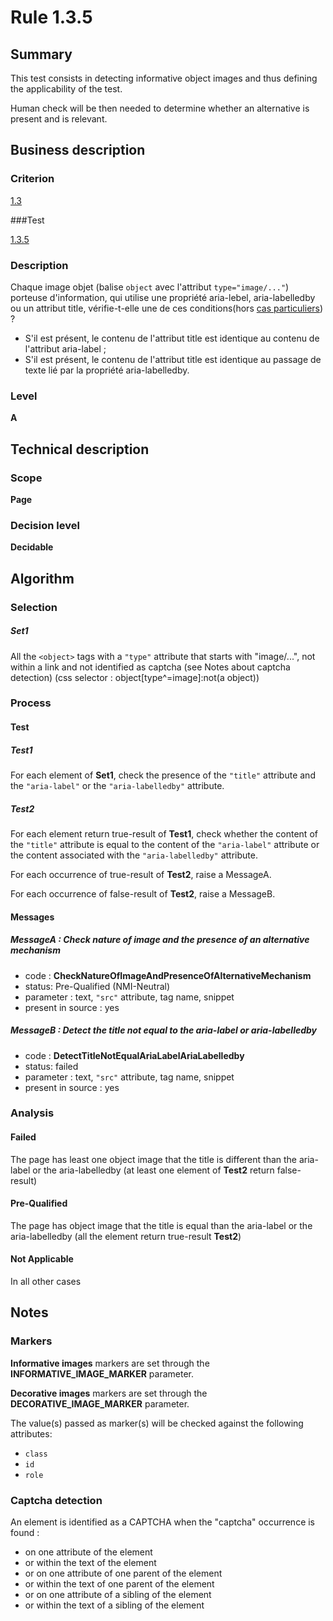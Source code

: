 # Rule 1.3.5

## Summary

This test consists in detecting informative object images and thus defining the applicability of the test.

Human check will be then needed to determine whether an alternative is present and is relevant.

## Business description

### Criterion

[1.3](http://references.modernisation.gouv.fr/referentiel-technique-0#crit-1-3)

###Test

[1.3.5](http://references.modernisation.gouv.fr/referentiel-technique-0#test-1-3-5)

### Description

Chaque image objet (balise `object` avec l'attribut `type="image/..."`) porteuse d'information, qui utilise une propri&eacute;t&eacute; aria-lebel, aria-labelledby ou un attribut title, v&eacute;rifie-t-elle une de ces conditions(hors <a href="http://references.modernisation.gouv.fr/referentiel-technique-0#cpCrit1-3" title="Cas particuliers pour le crit&egrave;re 1.3">cas particuliers</a>) ? 
 
 * S'il est présent, le contenu de l'attribut title est identique au contenu de l'attribut aria-label ; 
 * S'il est présent, le contenu de l'attribut title est identique au passage de texte lié par la propriété aria-labelledby.

### Level

**A**

## Technical description

### Scope

**Page**

### Decision level

**Decidable**

## Algorithm

### Selection

##### Set1

All the `<object>` tags with a `"type"` attribute that starts with "image/...", not within a link and not identified as captcha (see Notes about captcha detection)  (css selector : object[type^=image]:not(a object))

### Process

#### Test

##### Test1

For each element of **Set1**, check the presence of the `"title"` attribute and the `"aria-label"` or the `"aria-labelledby"` attribute.

##### Test2

For each element return true-result of **Test1**, check whether the content of the `"title"` attribute is equal to the content of the `"aria-label"` attribute or the content associated with the `"aria-labelledby"` attribute.

For each occurrence of true-result of **Test2**, raise a MessageA.

For each occurrence of false-result of **Test2**, raise a MessageB.

#### Messages

##### MessageA : Check nature of image and the presence of an alternative mechanism

-    code : **CheckNatureOfImageAndPresenceOfAlternativeMechanism** 
-    status: Pre-Qualified (NMI-Neutral)
-    parameter : text, `"src"` attribute, tag name, snippet
-    present in source : yes

##### MessageB : Detect the title not equal to the aria-label or aria-labelledby

-    code : **DetectTitleNotEqualAriaLabelAriaLabelledby** 
-    status: failed
-    parameter : text, `"src"` attribute, tag name, snippet
-    present in source : yes

### Analysis

#### Failed

The page has least one object image that the title is different than the aria-label or the aria-labelledby (at least one element of **Test2** return false-result)

#### Pre-Qualified

The page has object image that the title is equal than the aria-label or the aria-labelledby (all the element return true-result **Test2**)

#### Not Applicable 

In all other cases

## Notes

### Markers 

**Informative images** markers are set through the **INFORMATIVE_IMAGE_MARKER** parameter.

**Decorative images** markers are set through the **DECORATIVE_IMAGE_MARKER** parameter.

The value(s) passed as marker(s) will be checked against the following attributes:

- `class`
- `id`
- `role`

### Captcha detection

An element is identified as a CAPTCHA when the "captcha" occurrence is found :

- on one attribute of the element
- or within the text of the element
- or on one attribute of one parent of the element
- or within the text of one parent of the element
- or on one attribute of a sibling of the element
- or within the text of a sibling of the element
